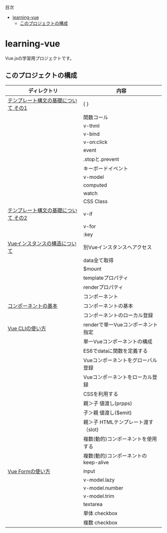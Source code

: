 <!-- START doctoc generated TOC please keep comment here to allow auto update -->
<!-- DON'T EDIT THIS SECTION, INSTEAD RE-RUN doctoc TO UPDATE -->
目次

- [learning-vue](#learning-vue)
  - [このプロジェクトの構成](#%E3%81%93%E3%81%AE%E3%83%97%E3%83%AD%E3%82%B8%E3%82%A7%E3%82%AF%E3%83%88%E3%81%AE%E6%A7%8B%E6%88%90)

<!-- END doctoc generated TOC please keep comment here to allow auto update -->

# learning-vue
Vue.jsの学習用プロジェクトです。
<br>

## このプロジェクトの構成

| ディレクトリ                                         | 内容                     |
| ---------------------------------------------- | ---------------------- |
| [テンプレート構文の基礎について その1](./1-template-syntax)     | { }                    |
|                                                | 関数コール                  |
|                                                | v-thml                 |
|                                                | v-bind                 |
|                                                | v-on:click             |
|                                                | event                  |
|                                                | .stopと.prevent         |
|                                                | キーボードイベント              |
|                                                | v-model                |
|                                                | computed               |
|                                                | watch                  |
|                                                | CSS Class              |
| [テンプレート構文の基礎について その2](./2-template-syntax)     | v-if                   |
|                                                | v-for                  |
|                                                | :key                   |
| [Vueインスタンスの構造について](./3-vue-instance-structure) | 別Vueインスタンスへアクセス        |
|                                                | data全て取得               |
|                                                | $mount                 |
|                                                | templateプロパティ          |
|                                                | renderプロパティ            |
|                                                | コンポーネント                |
| [コンポーネントの基本](./5-vue-component)                | コンポーネントの基本             |
|                                                | コンポーネントのローカル登録         |
| [Vue CLIの使い方](./4-vue-cli)                     | renderで単一Vueコンポーネント指定  |
|                                                | 単一Vueコンポーネントの構成        |
|                                                | ES6でdataに関数を定義する       |
|                                                | Vueコンポーネントをグローバル登録     |
|                                                | Vueコンポーネントをローカル登録      |
|                                                | CSSを利用する               |
|                                                | 親＞子 値渡し(prpps)         |
|                                                | 子＞親 値渡し($emit)         |
|                                                | 親＞子 HTMLテンプレート渡す（slot) |
|                                                | 複数(動的)コンポーネントを使用する |
|                                                | 複数(動的)コンポーネントのkeep-alive |
| [Vue Formの使い方](./6-form)                     | input  |
|                                                | v-model.lazy |
|                                                | v-model.number |
|                                                | v-model.trim |
|                                                | textarea |
|                                                | 単体 checkbox |
|                                                | 複数 checkbox |


<br>
